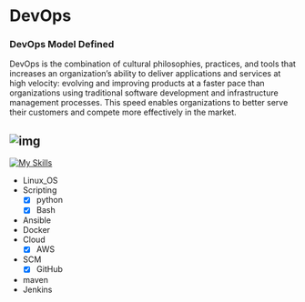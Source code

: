 # DevOps

### DevOps Model Defined


DevOps is the combination of cultural philosophies, practices, and tools that increases an organization’s ability to deliver applications
and services at high velocity: evolving and improving products at a faster pace than organizations using traditional software development
and infrastructure management processes. This speed enables organizations to better serve their customers and
compete more effectively in the market.

![img](https://imageio.forbes.com/specials-images/imageserve/60f1e792c7e89f933811814c/0x0.jpg?format=jpg&width=1200)
---

[![My Skills](https://skills.thijs.gg/icons?i=linux,bash,vim,github,python,docker,ansible,maven,aws,jenkins,kubernetes,&theme=dark)](https://skills.thijs.gg)

* Linux_OS  
* Scripting  
    - [x] python
    - [x] Bash 
* Ansible 
* Docker 
* Cloud 
    - [x] AWS
* SCM 
    - [x] GitHub
* maven
* Jenkins 
